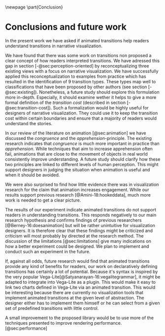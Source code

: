\newpage
\part{Conclusion}

# Conclusions and future work

In the present work we have asked if animated transitions help readers understand transitions in narrative visualization. 

We have found that there was some work on transitions non proposed a clear concept of how readers interpreted transitions. We have adressed this gap in section [-@sec:perception-oriented] by reconceptualizing three existing views with a focus on narrative visualization. We have successfully applied this reconceptualization to examples from practice which has resulted in the identification of 9 transition types. These types map well to classifications that have been proposed by other authors (see section [-@sec:existing]). Nonetheless, a future study should explore this formulation more in-depth. Especially, it should examine wether it helps to give a more formal definition of the *transition cost* (described in section [-@sec:transition-cost]). Such a formalization would be highly useful for designers of narrative visualization. They could use it to keep the transition cost within certain boundaries and ensure that a majority of readers would understand the stories.

In our review of the literature on animation [@sec:animation] we have discussed the *congruence* and the *apprehension*-principle. The existing research indicates that *congruence* is much more important in practice than *apprehension*.  While techniques that aim to increase apprehension often fail, animations that are close to the movement of objects in real world consistently improve understanding. A future study should clarify how these two principles are linked to different levels of human perception. This might support designers in judging the situation when animation is useful and when it should be avoided.

We were also surprised to find how little evidence there was in visualization research for the claim that animation increases engagement. While our results support previous research [@Amini-18:hookeddata], much more work is needed to get a clear picture.

The results of our experiment indicate animated transitions do not support readers in understanding transitions. This responds negatively to our main research hypothesis and confirms findings of previous researchers [@Berney-16:doesanimation] but will be rather unintuitive for visualization designers. It is therefore clear that these findings might be criticized and criticism will most probably by directed at the research method. The discussion of the limitations [@sec:limitations] give many indications on how a better experiment could be designed. We plan to implement and conduct such an experiment in the future.

If, against all odds, future research would find that animated transitions provide any kind of benefits for readers, our work on declaratively defining transitions has certainly a lot of potential. Because it's syntax is inspired by the very popular Vega-Lite[@Satyanarayan-16:vegalitegrammar], it might be adapted to integrate into Vega-Lite as a plugin. This would make it easy to link two charts defined in Vega-Lite via an animated transition. This would be interesting because there are currently no visualization tools that implement animated transitions at the given level of abstraction. The designer either has to implement them himself or he can select from a given set of predefined transitions with little control.

A small improvement to the proposed library would be to use more of the techniques presented to improve rendering performance. [@sec:performance]

